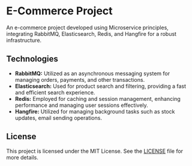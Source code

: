 # E-Commerce Project

An e-commerce project developed using Microservice principles, integrating RabbitMQ, Elasticsearch, Redis, and Hangfire for a robust infrastructure.

## Technologies

- **RabbitMQ:** Utilized as an asynchronous messaging system for managing orders, payments, and other transactions.
- **Elasticsearch:** Used for product search and filtering, providing a fast and efficient search experience.
- **Redis:** Employed for caching and session management, enhancing performance and managing user sessions effectively.
- **Hangfire:** Utilized for managing background tasks such as stock updates, email sending operations.

## License

This project is licensed under the MIT License. See the [LICENSE](LICENSE) file for more details.
